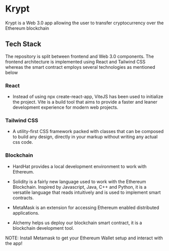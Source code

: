 # Krypt 

Krypt is a Web 3.0 app allowing the user to transfer cryptocurrency over the Ethereum blockchain

## Tech Stack

The repository is split between frontend and Web 3.0 components. The frontend architecture is implemented using React and Tailwind CSS whereas the smart contract employs several technologies as mentioned below

### React

- Instead of using npx create-react-app, ViteJS has been used to initialize the project. Vite is a build tool that aims to provide a faster and leaner development experience for modern web projects.

### Tailwind CSS

- A utility-first CSS framework packed with classes that can be composed to build any design, directly in your markup without writing any actual css code.

### Blockchain

- HardHat provides a local development environment to work with Ethereum.

- Solidity is a fairly new language used to work with the Ethereum Blockchain. Inspired by Javascript, Java, C++ and Python, it is a versatile language that reads intuitively and is used to implement smart contracts.

- MetaMask is an extension for accessing Ethereum enabled distributed applications.

- Alchemy helps us deploy our blockchain smart contract, it is a blockchain development tool.

NOTE: Install Metamask to get your Ethereum Wallet setup and interact with the app!

